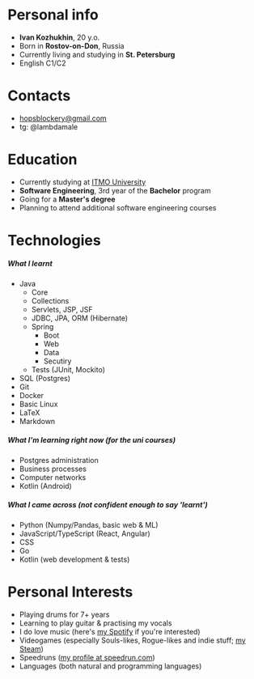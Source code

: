 # Personal info #
- **Ivan Kozhukhin**, 20 y.o.
- Born in **Rostov-on-Don**, Russia
- Currently living and studying in **St. Petersburg**
- English C1/C2

# Contacts #
- hopsblockery@gmail.com
- tg: @lambdamale

# Education #
- Currently studying at [ITMO University](https://en.itmo.ru/)
- **Software Engineering**, 3rd year of the **Bachelor** program
- Going for a **Master's degree**
- Planning to attend additional software engineering courses

# Technologies
##### What I learnt
- Java
	- Core
	- Collections
	- Servlets, JSP, JSF
	- JDBC, JPA, ORM (Hibernate)
	- Spring
		- Boot
		- Web
		- Data
		- Secutiry
	- Tests (JUnit, Mockito)
- SQL (Postgres)
- Git
- Docker
- Basic Linux
- LaTeX
- Markdown

##### What I'm learning right now (for the uni courses)
- Postgres administration
- Business processes
- Computer networks
- Kotlin (Android)

##### What I came across (not confident enough to say 'learnt')
- Python (Numpy/Pandas, basic web & ML)
- JavaScript/TypeScript (React, Angular)
- CSS
- Go
- Kotlin (web development & tests)

# Personal Interests #
- Playing drums for 7+ years
- Learning to play guitar & practising my vocals
- I do love music (here's [my Spotify](https://open.spotify.com/user/31w5lxhoc74odz4fcialhynd2dom?si=4ad4a796de8e47ad) if you're interested)
- Videogames (especially Souls-likes, Rogue-likes and indie stuff; [my Steam](https://steamcommunity.com/id/oleg_egorovich/))
- Speedruns ([my profile at speedrun.com](https://www.speedrun.com/users/babyemogirl))
- Languages (both natural and programming languages)
